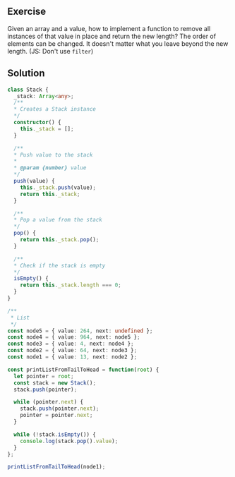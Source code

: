 ## Exercise

Given an array and a value, how to implement a function to remove all instances of that value in place and return the new length? The order of elements can be changed. It doesn't matter what you leave beyond the new length. (JS: Don't use `filter`)

## Solution

```ts
class Stack {
  _stack: Array<any>;
  /**
  * Creates a Stack instance
  */
  constructor() {
    this._stack = [];
  }

  /**
  * Push value to the stack
  *
  * @param {number} value
  */
  push(value) {
    this._stack.push(value);
    return this._stack;
  }

  /**
  * Pop a value from the stack
  */
  pop() {
    return this._stack.pop();
  }

  /**
  * Check if the stack is empty
  */
  isEmpty() {
    return this._stack.length === 0;
  }
}

/**
 * List
 */
const node5 = { value: 264, next: undefined };
const node4 = { value: 964, next: node5 };
const node3 = { value: 4, next: node4 };
const node2 = { value: 64, next: node3 };
const node1 = { value: 13, next: node2 };

const printListFromTailToHead = function(root) {
  let pointer = root;
  const stack = new Stack();
  stack.push(pointer);

  while (pointer.next) {
    stack.push(pointer.next);
    pointer = pointer.next;
  }

  while (!stack.isEmpty()) {
    console.log(stack.pop().value);
  }
};

printListFromTailToHead(node1);
```
